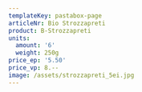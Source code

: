 ```yaml
---
templateKey: pastabox-page
articleNr: Bio Strozzapreti
product: B-Strozzapreti
units:
  amount: '6'
  weight: 250g
price_ep: '5.50'
price_vp: 8.--
image: /assets/strozzapreti_5ei.jpg
---
```


